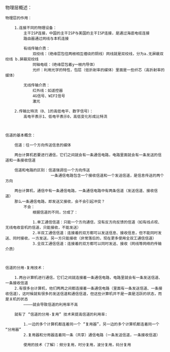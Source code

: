 物理层概述：

	物理层的作用：

		1.连接不同的物理设备：
			主干ISP连接，中国的主干ISP与美国的主干ISP连接，是通过海底电缆连接
			路由器通过网线与本机连接
			
			有线传输介质：
				双绞线：（绝缘层包住两根相互缠绕的铜线）网线就是双绞线，分为a.无屏蔽双绞线 b.屏蔽双绞线
				同轴电缆：（绝缘层包着y一根内导体）
				光纤：利用光学的特性，包层（低折射率的媒体）里面是一些纤芯（高折射率的媒体）
			
			无线传输介质：
				红外线：如遥控器
				4G信号、WIFI信号
				激光

		2.传输比特流（0、1的高低电平、数字信号）：
			高电平表示1、低电平表示0，高低变化形成比特流



	信道的基本概念：

		信道：往一个方向传送信息的媒体

		两台计算机若要进行通信，它们之间就会有一条通信电路，电路里面就会有一条发送的信道和一条接收信道

		信道和电路的区别：信道强调往一个方向传送
						一条通信电路包含一个接收信道和一个发送信道，是信息传送的两个方向

		两台计算机，通信中有一条通信电路，一条通信电路中有两条信道（发送信道、接收信道）
		那么一条通信电路，即发送又接收，会不会引起冲突？
			不会：
				根据信道的不同，分成了：

				1.单工通信信道：只能一个方向通信，没有反方向反馈的信道（如有线点视、无线电收音机的信道，只能接收，不能发送）
				2.半双工通信信道：连接着的双方都可以发送信息、接收信息，但不能同时发送、同时接收，一方发送，另一方只能接收（非常落后的，现在更多使用全双工通信信道）
				3.全双工通信信道：连接着的双方都可以同时发送、接收（网线等网络的传输介质）



	信道的分用-复用技术：

		1.两台计算机进行通信，它们之间就连接着一条通信电路，电路里就会有一条发送信道、一条接收信道
		2.有很多台计算机，他们两两之间都连接着一条通信电路（里面有一条发送信道、一条接收信道），这时候就有很多的发送信道和通信信道，但这些计算机并不是一直是活跃的状态，而是关机的状态
			————就会导致信道的利用率不高

		就有了 “信道的分用-复用” 技术来提高信道的利用率:

			1.一边的多个计算机都连着同一个 “复用器”，另一边的多个计算机都连着同一个 “分用器”
			2.复用器和分用器连着同一条（共享）通信电路（一条发送信道，一条接收信道）

			使用的技术（了解）：频分复用，时分复用，波分复用，码分复用